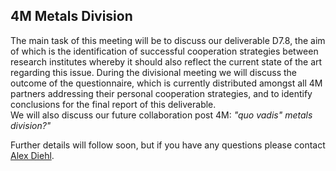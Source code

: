 ## 4M Metals Division

The main task of this meeting will be to discuss our deliverable D7.8, the aim of which is the identification of successful cooperation strategies between research institutes whereby it should also reflect the current state  of the art regarding this issue. During the divisional meeting we will discuss the outcome of the questionnaire, which is currently  distributed amongst all 4M partners addressing their personal cooperation strategies, and to identify conclusions for the final report of this deliverable.  
We will also discuss our future collaboration post 4M: *"quo vadis" metals division?"*  

Further details will follow soon, but if you have any questions please contact [Alex Diehl](mailto:A.Diehl@lft.uni-erlangen.de).


